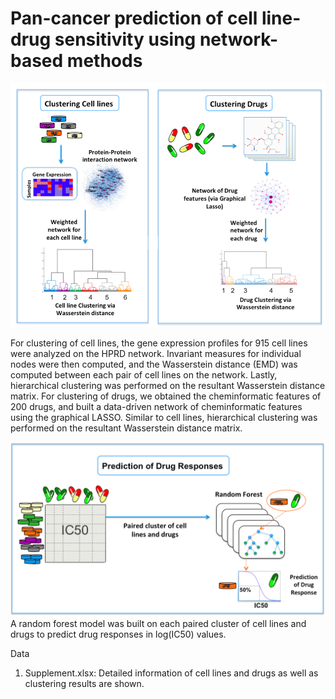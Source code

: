 # Pan-cancer prediction of cell line-drug sensitivity using network-based methods

<img src="img/Figure1A.png" width="600">

For clustering of cell lines, the gene expression profiles for 915 cell lines were analyzed on the HPRD network. Invariant measures for individual nodes were then computed, and the Wasserstein distance (EMD) was computed between each pair of cell lines on the network. Lastly, hierarchical clustering was performed on the resultant Wasserstein distance matrix. For clustering of drugs, we obtained the cheminformatic features of 200 drugs, and built a data-driven network of cheminformatic features using the graphical LASSO. Similar to cell lines, hierarchical clustering was performed on the resultant Wasserstein distance matrix. 


<img src="img/Figure1B.png" width="600">
A random forest model was built on each paired cluster of cell lines and drugs to predict drug responses in log(IC50) values. 


Data
1. Supplement.xlsx: Detailed information of cell lines and drugs as well as clustering results are shown. 
